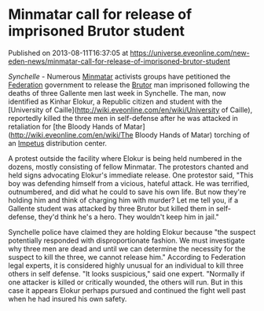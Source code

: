 # Minmatar call for release of imprisoned Brutor student
Published on 2013-08-11T16:37:05 at https://universe.eveonline.com/new-eden-news/minmatar-call-for-release-of-imprisoned-brutor-student

_Synchelle_ - Numerous [Minmatar](http://wiki.eveonline.com/en/wiki/Minmatar) activists groups have petitioned the [Federation](http://wiki.eveonline.com/en/wiki/Gallente) government to release the [Brutor](http://wiki.eveonline.com/en/wiki/Brutor) man imprisoned following the deaths of three Gallente men last week in Synchelle. The man, now identified as Kinhar Elokur, a Republic citizen and student with the [University of Caille](http://wiki.eveonline.com/en/wiki/University of Caille), reportedly killed the three men in self-defense after he was attacked in retaliation for [the Bloody Hands of Matar](http://wiki.eveonline.com/en/wiki/The Bloody Hands of Matar) torching of an [Impetus](http://wiki.eveonline.com/en/wiki/Impetus) distribution center.

A protest outside the facility where Elokur is being held numbered in the dozens, mostly consisting of fellow Minmatar. The protestors chanted and held signs advocating Elokur's immediate release. One protestor said, "This boy was defending himself from a vicious, hateful attack. He was terrified, outnumbered, and did what he could to save his own life. But now they're holding him and think of charging him with murder? Let me tell you, if a Gallente student was attacked by three Brutor but killed them in self-defense, they'd think he's a hero. They wouldn't keep him in jail."

Synchelle police have claimed they are holding Elokur because "the suspect potentially responded with disproportionate fashion. We must investigate why three men are dead and until we can determine the necessity for the suspect to kill the three, we cannot release him." According to Federation legal experts, it is considered highly unusual for an individual to kill three others in self defense. "It looks suspicious," said one expert. "Normally if one attacker is killed or critically wounded, the others will run. But in this case it appears Elokur perhaps pursued and continued the fight well past when he had insured his own safety.
